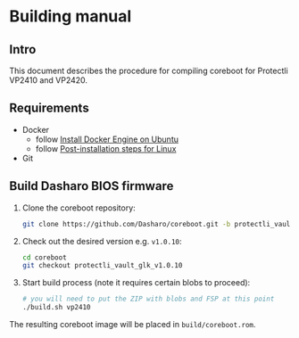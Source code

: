 # Building manual

## Intro

This document describes the procedure for compiling coreboot for Protectli
VP2410 and VP2420.

## Requirements

- Docker
    + follow [Install Docker Engine on Ubuntu](https://docs.docker.com/engine/install/ubuntu/)
    + follow [Post-installation steps for Linux](https://docs.docker.com/engine/install/linux-postinstall/)
- Git

## Build Dasharo BIOS firmware

1. Clone the coreboot repository:

    ```bash
    git clone https://github.com/Dasharo/coreboot.git -b protectli_vault_glk/release
    ```

2. Check out the desired version e.g. `v1.0.10`:

    ```bash
    cd coreboot
    git checkout protectli_vault_glk_v1.0.10
    ```

3. Start build process (note it requires certain blobs to proceed):

    ```bash
    # you will need to put the ZIP with blobs and FSP at this point
    ./build.sh vp2410
    ```

The resulting coreboot image will be placed in `build/coreboot.rom`.
